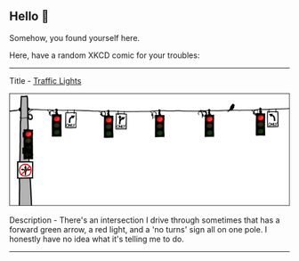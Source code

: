 ## Hello 👀

Somehow, you found yourself here.

Here, have a random XKCD comic for your troubles:

-----------------------------------

Title - [Traffic Lights](https://xkcd.com/1116)

![Traffic Lights](./random_comic.png)

Description - There's an intersection I drive through sometimes that has a forward green arrow, a red light, and a 'no turns' sign all on one pole. I honestly have no idea what it's telling me to do.

-----------------------------------